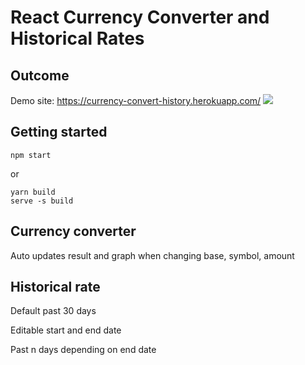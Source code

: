 # React Currency Converter and Historical Rates

## Outcome
Demo site: https://currency-convert-history.herokuapp.com/
<img src="https://raw.githubusercontent.com/mcmx385/reactjs-currency-converter/main/img/screenshot.png">

## Getting started
```
npm start
```
or
```
yarn build
serve -s build
```

## Currency converter
Auto updates result and graph when changing base, symbol, amount

## Historical rate
Default past 30 days

Editable start and end date

Past n days depending on end date
